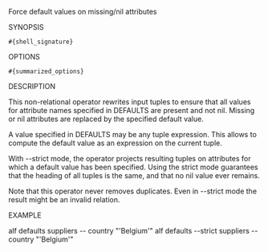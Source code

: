 
Force default values on missing/nil attributes

SYNOPSIS

    #{shell_signature}

OPTIONS

    #{summarized_options}

DESCRIPTION

This non-relational operator rewrites input tuples to ensure that all 
values for attribute names specified in DEFAULTS are present and not nil. 
Missing or nil attributes are replaced by the specified default value.

A value specified in DEFAULTS may be any tuple expression. This allows to 
compute the default value as an expression on the current tuple.

With --strict mode, the operator projects resulting tuples on attributes 
for which a default value has been specified. Using the strict mode 
guarantees that the heading of all tuples is the same, and that no nil 
value ever remains. 

Note that this operator never removes duplicates. Even in --strict mode 
the result might be an invalid relation. 

EXAMPLE

  alf defaults suppliers -- country "'Belgium'"
  alf defaults --strict suppliers -- country "'Belgium'"

